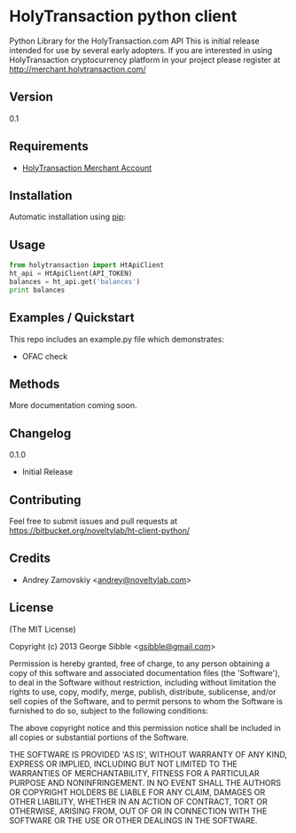 HolyTransaction python client
==================================

Python Library for the HolyTransaction.com API
This is initial release intended for use by several early adopters.
If you are interested in using HolyTransaction cryptocurrency platform in your project please register at
http://merchant.holytransaction.com/

## Version

0.1

## Requirements

- [HolyTransaction Merchant Account](http://merchant.holytransaction.com/)

## Installation

Automatic installation using [pip](http://pypi.python.org/pypi):

## Usage

```python
from holytransaction import HtApiClient
ht_api = HtApiClient(API_TOKEN)
balances = ht_api.get('balances')
print balances
```

## Examples / Quickstart

This repo includes an example.py file which demonstrates:

* OFAC check

## Methods

More documentation coming soon.

## Changelog

0.1.0

* Initial Release

## Contributing

Feel free to submit issues and pull requests at https://bitbucket.org/noveltylab/ht-client-python/

## Credits

- Andrey Zamovskiy &lt;andrey@noveltylab.com&gt;

## License

(The MIT License)

Copyright (c) 2013 George Sibble &lt;gsibble@gmail.com&gt;

Permission is hereby granted, free of charge, to any person obtaining
a copy of this software and associated documentation files (the
'Software'), to deal in the Software without restriction, including
without limitation the rights to use, copy, modify, merge, publish,
distribute, sublicense, and/or sell copies of the Software, and to
permit persons to whom the Software is furnished to do so, subject to
the following conditions:

The above copyright notice and this permission notice shall be
included in all copies or substantial portions of the Software.

THE SOFTWARE IS PROVIDED 'AS IS', WITHOUT WARRANTY OF ANY KIND,
EXPRESS OR IMPLIED, INCLUDING BUT NOT LIMITED TO THE WARRANTIES OF
MERCHANTABILITY, FITNESS FOR A PARTICULAR PURPOSE AND NONINFRINGEMENT.
IN NO EVENT SHALL THE AUTHORS OR COPYRIGHT HOLDERS BE LIABLE FOR ANY
CLAIM, DAMAGES OR OTHER LIABILITY, WHETHER IN AN ACTION OF CONTRACT,
TORT OR OTHERWISE, ARISING FROM, OUT OF OR IN CONNECTION WITH THE
SOFTWARE OR THE USE OR OTHER DEALINGS IN THE SOFTWARE.